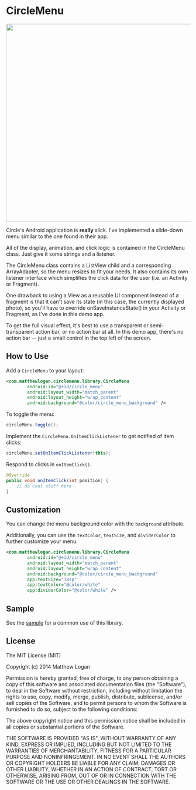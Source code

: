 CircleMenu
==========

<img src="https://raw.github.com/mattlogan/CircleMenu/master/github-assets/skateboarder.png" height="540"/>

Circle's Android application is **really** slick.  I've implemented a slide-down menu similar to the one found in
their app.

All of the display, animation, and click logic is contained in the CircleMenu class.  Just give it some strings and
a listener.

The CircleMenu class contains a ListView child and a corresponding ArrayAdapter, so the menu resizes to fit your needs.
It also contains its own listener interface which simplifies the click data for the user (i.e. an Activity or Fragment).

One drawback to using a View as a reusable UI component instead of a fragment is that it can't save its state (in this case, the currently displayed photo), so you'll have to override onSaveInstanceState() in your Activity or Fragment,
as I've done in this demo app.

To get the full visual effect, it's best to use a transparent or semi-transparent action bar, or no action bar at all.
In this demo app, there's no action bar -- just a small control in the top left of the screen.

## How to Use

Add a `CircleMenu` to your layout:

```xml
<com.matthewlogan.circlemenu.library.CircleMenu
        android:id="@+id/circle_menu"
        android:layout_width="match_parent"
        android:layout_height="wrap_content"
        android:background="@color/circle_menu_background" />
```

To toggle the menu:

```java
circleMenu.toggle();
```

Implement the `CircleMenu.OnItemClickListener` to get notified of item clicks:

```java
circleMenu.setOnItemClickListener(this);
````

Respond to clicks in `onItemClick()`.

```java
@Override
public void onItemClick(int position) {
    // do cool stuff here
}
```

## Customization

You can change the menu background color with the `background` attribute.

Additionally, you can use the `textColor`, `textSize`, and `dividerColor` to further customize your menu:

```xml
<com.matthewlogan.circlemenu.library.CircleMenu
        android:id="@+id/circle_menu"
        android:layout_width="match_parent"
        android:layout_height="wrap_content"
        android:background="@color/circle_menu_background"
        app:textSize="18sp"
        app:textColor="@color/white"
        app:dividerColor="@color/white" />
```

## Sample

See the [sample](https://github.com/mattlogan/CircleMenu/tree/master/sample) for a common use of this library.

## License

The MIT License (MIT)

Copyright (c) 2014 Matthew Logan

Permission is hereby granted, free of charge, to any person obtaining a copy
of this software and associated documentation files (the "Software"), to deal
in the Software without restriction, including without limitation the rights
to use, copy, modify, merge, publish, distribute, sublicense, and/or sell
copies of the Software, and to permit persons to whom the Software is
furnished to do so, subject to the following conditions:

The above copyright notice and this permission notice shall be included in all
copies or substantial portions of the Software.

THE SOFTWARE IS PROVIDED "AS IS", WITHOUT WARRANTY OF ANY KIND, EXPRESS OR
IMPLIED, INCLUDING BUT NOT LIMITED TO THE WARRANTIES OF MERCHANTABILITY,
FITNESS FOR A PARTICULAR PURPOSE AND NONINFRINGEMENT. IN NO EVENT SHALL THE
AUTHORS OR COPYRIGHT HOLDERS BE LIABLE FOR ANY CLAIM, DAMAGES OR OTHER
LIABILITY, WHETHER IN AN ACTION OF CONTRACT, TORT OR OTHERWISE, ARISING FROM,
OUT OF OR IN CONNECTION WITH THE SOFTWARE OR THE USE OR OTHER DEALINGS IN THE
SOFTWARE.
